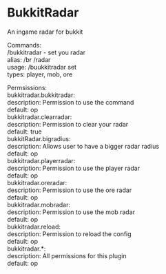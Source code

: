 BukkitRadar
===========

An ingame radar for bukkit  
  
Commands:  
/bukkitradar - set you radar  
  alias: /br /radar  
  usage: /buukkitradar set <type>  
    types: player, mob, ore  

Permsissions:  
  bukkitradar.bukkitradar:  
    description: Permission to use the command  
    default: op  
  bukkitradar.clearradar:  
    description: Permission to clear your radar  
    default: true  
  bukkitRadar.bigradius:  
    description: Allows user to have a bigger radar radius  
    default: op  
  bukkitradar.playerradar:  
    description: Permission to use the player radar  
    default: op  
  bukkitradar.oreradar:  
    description: Permission to use the ore radar  
    default: op  
  bukkitradar.mobradar:  
     description: Permission to use the mob radar  
     default: op  
  bukkitradar.reload:  
    description: Permission to reload the config  
    default: op  
  bukkitradar.*:  
    description: All permissions for this plugin  
    default: op  